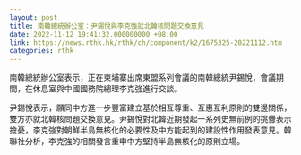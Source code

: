 ```yaml
---
layout: post
title: 南韓總統辦公室：尹錫悅與李克強就北韓核問題交換意見
date: 2022-11-12 19:41:32.000000000 +08:00
link: https://news.rthk.hk/rthk/ch/component/k2/1675325-20221112.htm
categories: rthk
---
```


南韓總統辦公室表示，正在柬埔寨出席東盟系列會議的南韓總統尹錫悅，會議期間，在休息室與中國國務院總理李克強進行交談。

尹錫悅表示，願同中方進一步豐富建立基於相互尊重、互惠互利原則的雙邊關係，雙方亦就北韓核問題交換意見。尹錫悅對北韓近期發起一系列史無前例的挑釁表示擔憂，李克強對朝鮮半島無核化的必要性及中方能起到的建設性作用發表意見。韓聯社分析，李克強的相關發言重申中方堅持半島無核化的原則立場。
